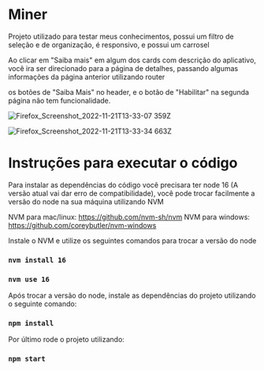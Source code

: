 # Miner

Projeto utilizado para testar meus conhecimentos, possui um filtro de seleção e de organização, é responsivo, e possui um carrosel

Ao clicar em "Saiba mais" em algum dos cards com descrição do aplicativo, você ira ser direcionado para a página de detalhes, passando algumas informações da página anterior utilizando router

os botões de "Saiba Mais" no header, e o botão de "Habilitar" na segunda página não tem funcionalidade.

![Firefox_Screenshot_2022-11-21T13-33-07 359Z](https://user-images.githubusercontent.com/63118218/203069826-6a141d3d-f946-423f-8134-c4891c614448.png)

![Firefox_Screenshot_2022-11-21T13-33-34 663Z](https://user-images.githubusercontent.com/63118218/203069977-10c55239-debc-4d62-8801-47b497c0e38e.png)

# Instruções para executar o código

Para instalar as dependências do código você precisara ter node 16 (A versão atual vai dar erro de compatibilidade), você pode trocar facilmente a versão do node na sua máquina utilizando NVM

NVM para mac/linux: https://github.com/nvm-sh/nvm
NVM para windows: https://github.com/coreybutler/nvm-windows

Instale o NVM e utilize os seguintes comandos para trocar a versão do node

### `nvm install 16`
### `nvm use 16`

Após trocar a versão do node, instale as dependências do projeto utilizando o seguinte comando:

### `npm install`

Por último rode o projeto utilizando:

### `npm start`
